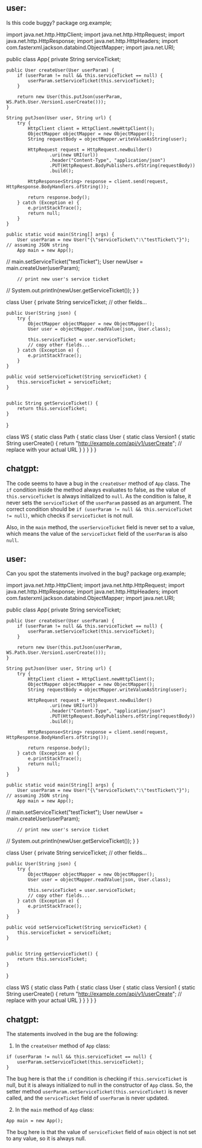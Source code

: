 

## user: 

Is this code buggy?
package org.example;

import java.net.http.HttpClient;
import java.net.http.HttpRequest;
import java.net.http.HttpResponse;
import java.net.http.HttpHeaders;
import com.fasterxml.jackson.databind.ObjectMapper;
import java.net.URI;

public class App{
    private String serviceTicket;

    public User createUser(User userParam) {
        if (userParam != null && this.serviceTicket == null) {
            userParam.setServiceTicket(this.serviceTicket);
        }

        return new User(this.putJson(userParam, WS.Path.User.Version1.userCreate()));
    }

    String putJson(User user, String url) {
        try {
            HttpClient client = HttpClient.newHttpClient();
            ObjectMapper objectMapper = new ObjectMapper();
            String requestBody = objectMapper.writeValueAsString(user);

            HttpRequest request = HttpRequest.newBuilder()
                    .uri(new URI(url))
                    .header("Content-Type", "application/json")
                    .PUT(HttpRequest.BodyPublishers.ofString(requestBody))
                    .build();

            HttpResponse<String> response = client.send(request, HttpResponse.BodyHandlers.ofString());

            return response.body();
        } catch (Exception e) {
            e.printStackTrace();
            return null;
        }
    }

    public static void main(String[] args) {
        User userParam = new User("{\"serviceTicket\":\"testTicket\"}"); // assuming JSON string
        App main = new App();
//        main.setServiceTicket("testTicket");
        User newUser = main.createUser(userParam);

        // print new user's service ticket
//        System.out.println(newUser.getServiceTicket());
    }
}

class User {
    private String serviceTicket;
    // other fields...

    public User(String json) {
        try {
            ObjectMapper objectMapper = new ObjectMapper();
            User user = objectMapper.readValue(json, User.class);

            this.serviceTicket = user.serviceTicket;
            // copy other fields...
        } catch (Exception e) {
            e.printStackTrace();
        }
    }

    public void setServiceTicket(String serviceTicket) {
        this.serviceTicket = serviceTicket;
    }


    public String getServiceTicket() {
        return this.serviceTicket;
    }
}

class WS {
    static class Path {
        static class User {
            static class Version1 {
                static String userCreate() {
                    return "http://example.com/api/v1/userCreate";  // replace with your actual URL
                }
            }
        }
    }
}


## chatgpt: 

The code seems to have a bug in the `createUser` method of `App` class. The `if` condition inside the method always evaluates to false, as the value of `this.serviceTicket` is always initialized to `null`. As the condition is false, it never sets the `serviceTicket` of the `userParam` passed as an argument. The correct condition should be `if (userParam != null && this.serviceTicket != null)`, which checks if `serviceTicket` is not null.

Also, in the `main` method, the `userServiceTicket` field is never set to a value, which means the value of the `serviceTicket` field of the `userParam` is also `null`.

## user: 

Can you spot the statements involved in the bug?
package org.example;

import java.net.http.HttpClient;
import java.net.http.HttpRequest;
import java.net.http.HttpResponse;
import java.net.http.HttpHeaders;
import com.fasterxml.jackson.databind.ObjectMapper;
import java.net.URI;

public class App{
    private String serviceTicket;

    public User createUser(User userParam) {
        if (userParam != null && this.serviceTicket == null) {
            userParam.setServiceTicket(this.serviceTicket);
        }

        return new User(this.putJson(userParam, WS.Path.User.Version1.userCreate()));
    }

    String putJson(User user, String url) {
        try {
            HttpClient client = HttpClient.newHttpClient();
            ObjectMapper objectMapper = new ObjectMapper();
            String requestBody = objectMapper.writeValueAsString(user);

            HttpRequest request = HttpRequest.newBuilder()
                    .uri(new URI(url))
                    .header("Content-Type", "application/json")
                    .PUT(HttpRequest.BodyPublishers.ofString(requestBody))
                    .build();

            HttpResponse<String> response = client.send(request, HttpResponse.BodyHandlers.ofString());

            return response.body();
        } catch (Exception e) {
            e.printStackTrace();
            return null;
        }
    }

    public static void main(String[] args) {
        User userParam = new User("{\"serviceTicket\":\"testTicket\"}"); // assuming JSON string
        App main = new App();
//        main.setServiceTicket("testTicket");
        User newUser = main.createUser(userParam);

        // print new user's service ticket
//        System.out.println(newUser.getServiceTicket());
    }
}

class User {
    private String serviceTicket;
    // other fields...

    public User(String json) {
        try {
            ObjectMapper objectMapper = new ObjectMapper();
            User user = objectMapper.readValue(json, User.class);

            this.serviceTicket = user.serviceTicket;
            // copy other fields...
        } catch (Exception e) {
            e.printStackTrace();
        }
    }

    public void setServiceTicket(String serviceTicket) {
        this.serviceTicket = serviceTicket;
    }


    public String getServiceTicket() {
        return this.serviceTicket;
    }
}

class WS {
    static class Path {
        static class User {
            static class Version1 {
                static String userCreate() {
                    return "http://example.com/api/v1/userCreate";  // replace with your actual URL
                }
            }
        }
    }
}


## chatgpt: 

The statements involved in the bug are the following:

1. In the `createUser` method of `App` class:
```
if (userParam != null && this.serviceTicket == null) {
    userParam.setServiceTicket(this.serviceTicket);
}
```
The bug here is that the `if` condition is checking if `this.serviceTicket` is null, but it is always initialized to null in the constructor of `App` class. So, the setter method `userParam.setServiceTicket(this.serviceTicket)` is never called, and the `serviceTicket` field of `userParam` is never updated.

2. In the `main` method of `App` class:
```
App main = new App();
```
The bug here is that the value of `serviceTicket` field of `main` object is not set to any value, so it is always null.